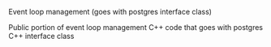 Event loop management (goes with postgres interface class)

Public portion of event loop management C++ code that goes with postgres C++ interface class
